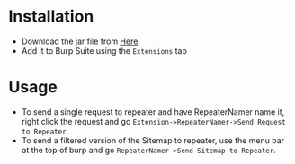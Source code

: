 # Installation
* Download the jar file from [Here](https://github.com/THawley42/RepeaterNamer/blob/master/out/artifacts/RepeaterNamer_jar/RepeaterNamer.jar).
* Add it to Burp Suite using the `Extensions` tab
# Usage
* To send a single request to repeater and have RepeaterNamer name it, right click the request and go `Extension->RepeaterNamer->Send Request to Repeater`.
* To send a filtered version of the Sitemap to repeater, use the menu bar at the top of burp and go `RepeaterNamer->Send Sitemap to Repeater`.
